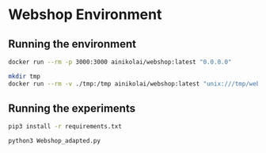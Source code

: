 # Webshop Environment

## Running the environment

```bash
docker run --rm -p 3000:3000 ainikolai/webshop:latest "0.0.0.0"
```

```bash
mkdir tmp
docker run --rm -v ./tmp:/tmp ainikolai/webshop:latest "unix:///tmp/webshop.sock"
```

## Running the experiments
```bash
pip3 install -r requirements.txt
```

```bash
python3 Webshop_adapted.py
```